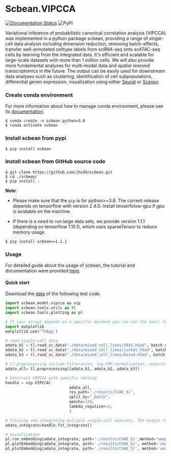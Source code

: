 # Scbean.VIPCCA
[![Documentation Status](https://readthedocs.org/projects/vipcca/badge/?version=latest)](https://vipcca.readthedocs.io/en/latest/?badge=latest)
![PyPI](https://img.shields.io/pypi/v/scbean?color=blue)

Variational inference of probabilistic canonical correlation analysis (VIPCCA) was implemented in a python package scbean, providing a range of single-cell data analysis including dimension reduction, remvoing batch-effects, transfer well-annotated celltype labels from scRNA-seq onto scATAC-seq cells by learning from the integrated data. It's efficient and scalable for large-scale datasets with more than 1 million cells. We will also provide more fundamental analyses for multi-modal data and spatial resoved transcriptomics in the future. The output can be easily used for downstream data analyses such as clustering, identification of cell subpopulations, differential genen expression, visualization using either [Seurat](https://satijalab.org/seurat/) or [Scanpy](https://scanpy-tutorials.readthedocs.io).


### Create conda environment
For more information about how to manage conda environment, please see its [documentation](https://docs.conda.io/projects/conda/en/latest/user-guide/concepts/environments.html).
```shell
$ conda create -n scbean python=3.8
$ conda activate scbean
```


### Install scbean from pypi

```shell
$ pip install scbean
```

### Install scbean from GitHub source code
```shell
$ git clone https://github.com/jhu99/scbean.git
$ cd ./scbean/
$ pip install .
```

**Note**: 

- Please make sure that the `pip` is for python>=3.8. The current release depends on tensorflow with version 2.4.0. Install tenserfolow-gpu if gpu is avialable on the machine.

- If there is a need to run large data sets, we provide version 1.1.1 (depending on tensorflow 1.15.1), which uses sparseTensor to reduce memory usage.
```shell
$ pip install scbean==1.1.1
```

### Usage

For detailed guide about the usage of scbean, the tutorial and documentation were provided [here](https://vipcca.readthedocs.io/en/latest/).

#### Quick start

Download the [data](http://141.211.10.196/result/test/papers/vipcca/data.tar.gz) of the following test code.

```python
import scbean.model.vipcca as vip
import scbean.tools.utils as tl
import scbean.tools.plotting as pl

# If your script depends on a specific backend you can use the use() function:
import matplotlib
matplotlib.use('TkAgg')

# read single-cell data.
adata_b1 = tl.read_sc_data("./data/mixed_cell_lines/293t.h5ad", batch_name="293t")
adata_b2 = tl.read_sc_data("./data/mixed_cell_lines/jurkat.h5ad", batch_name="jurkat")
adata_b3 = tl.read_sc_data("./data/mixed_cell_lines/mixed.h5ad", batch_name="mixed")

# tl.preprocessing include filteration, log-TPM normalization, selection of highly variable genes.
adata_all= tl.preprocessing([adata_b1, adata_b2, adata_b3])

# Construct VIPCCA with specific setting.
handle = vip.VIPCCA(
							adata_all,
							res_path='./results/CVAE_5/',
							split_by="_batch",
							epochs=100,
							lambda_regulizer=5,
							)

# Training and integrating multiple single-cell datasets. The output results include cell representation in reduced dimensional space and recovered gene expression.
adata_integrate=handle.fit_integrate()

# Visualization
pl.run_embedding(adata_integrate, path='./results/CVAE_5/',method="umap")
pl.plotEmbedding(adata_integrate, path='./results/CVAE_5/', method='umap', group_by="_batch",legend_loc="right margin")
pl.plotEmbedding(adata_integrate, path='./results/CVAE_5/', method='umap', group_by="celltype",legend_loc="on data")
```
